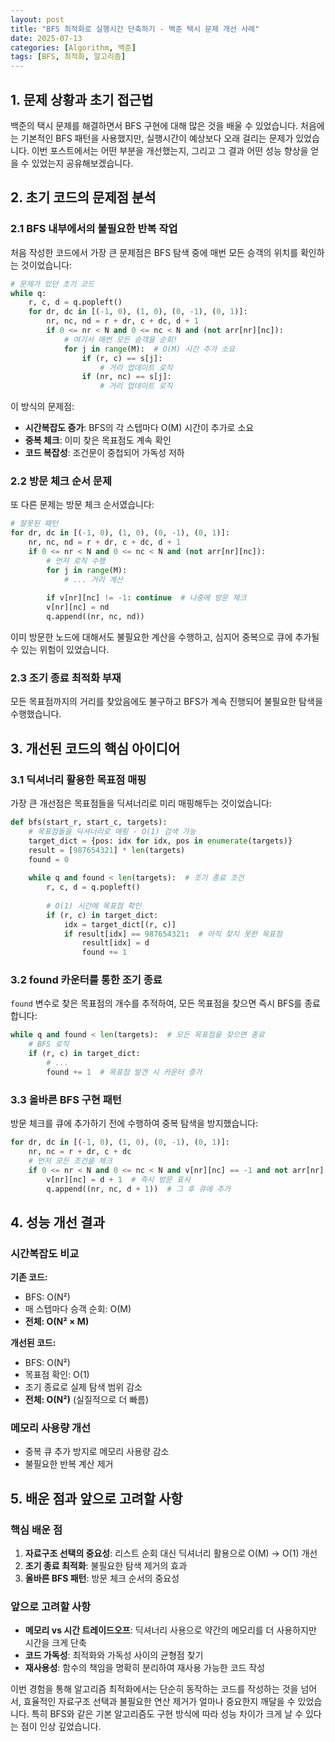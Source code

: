 ```yaml
---
layout: post
title: "BFS 최적화로 실행시간 단축하기 - 백준 택시 문제 개선 사례"
date: 2025-07-13
categories: [Algorithm, 백준]
tags: [BFS, 최적화, 알고리즘]
---
```


## 1. 문제 상황과 초기 접근법

백준의 택시 문제를 해결하면서 BFS 구현에 대해 많은 것을 배울 수 있었습니다. 처음에는 기본적인 BFS 패턴을 사용했지만, 실행시간이 예상보다 오래 걸리는 문제가 있었습니다. 이번 포스트에서는 어떤 부분을 개선했는지, 그리고 그 결과 어떤 성능 향상을 얻을 수 있었는지 공유해보겠습니다.

## 2. 초기 코드의 문제점 분석

### 2.1 BFS 내부에서의 불필요한 반복 작업

처음 작성한 코드에서 가장 큰 문제점은 BFS 탐색 중에 매번 모든 승객의 위치를 확인하는 것이었습니다:

```python
# 문제가 있던 초기 코드
while q:
    r, c, d = q.popleft()
    for dr, dc in [(-1, 0), (1, 0), (0, -1), (0, 1)]:
        nr, nc, nd = r + dr, c + dc, d + 1
        if 0 <= nr < N and 0 <= nc < N and (not arr[nr][nc]):
            # 여기서 매번 모든 승객을 순회! 
            for j in range(M):  # O(M) 시간 추가 소요
                if (r, c) == s[j]:
                    # 거리 업데이트 로직
                if (nr, nc) == s[j]:
                    # 거리 업데이트 로직
```

이 방식의 문제점:
- **시간복잡도 증가**: BFS의 각 스텝마다 O(M) 시간이 추가로 소요
- **중복 체크**: 이미 찾은 목표점도 계속 확인
- **코드 복잡성**: 조건문이 중첩되어 가독성 저하

### 2.2 방문 체크 순서 문제

또 다른 문제는 방문 체크 순서였습니다:

```python
# 잘못된 패턴
for dr, dc in [(-1, 0), (1, 0), (0, -1), (0, 1)]:
    nr, nc, nd = r + dr, c + dc, d + 1
    if 0 <= nr < N and 0 <= nc < N and (not arr[nr][nc]):
        # 먼저 로직 수행
        for j in range(M):
            # ... 거리 계산
        
        if v[nr][nc] != -1: continue  # 나중에 방문 체크
        v[nr][nc] = nd
        q.append((nr, nc, nd))
```

이미 방문한 노드에 대해서도 불필요한 계산을 수행하고, 심지어 중복으로 큐에 추가될 수 있는 위험이 있었습니다.

### 2.3 조기 종료 최적화 부재

모든 목표점까지의 거리를 찾았음에도 불구하고 BFS가 계속 진행되어 불필요한 탐색을 수행했습니다.

## 3. 개선된 코드의 핵심 아이디어

### 3.1 딕셔너리 활용한 목표점 매핑

가장 큰 개선점은 목표점들을 딕셔너리로 미리 매핑해두는 것이었습니다:

```python
def bfs(start_r, start_c, targets):
    # 목표점들을 딕셔너리로 매핑 - O(1) 검색 가능
    target_dict = {pos: idx for idx, pos in enumerate(targets)}
    result = [987654321] * len(targets)
    found = 0
    
    while q and found < len(targets):  # 조기 종료 조건
        r, c, d = q.popleft()
        
        # O(1) 시간에 목표점 확인
        if (r, c) in target_dict:
            idx = target_dict[(r, c)]
            if result[idx] == 987654321:  # 아직 찾지 못한 목표점
                result[idx] = d
                found += 1
```

### 3.2 found 카운터를 통한 조기 종료

`found` 변수로 찾은 목표점의 개수를 추적하여, 모든 목표점을 찾으면 즉시 BFS를 종료합니다:

```python
while q and found < len(targets):  # 모든 목표점을 찾으면 종료
    # BFS 로직
    if (r, c) in target_dict:
        # ... 
        found += 1  # 목표점 발견 시 카운터 증가
```

### 3.3 올바른 BFS 구현 패턴

방문 체크를 큐에 추가하기 전에 수행하여 중복 탐색을 방지했습니다:

```python
for dr, dc in [(-1, 0), (1, 0), (0, -1), (0, 1)]:
    nr, nc = r + dr, c + dc
    # 먼저 모든 조건을 체크
    if 0 <= nr < N and 0 <= nc < N and v[nr][nc] == -1 and not arr[nr][nc]:
        v[nr][nc] = d + 1  # 즉시 방문 표시
        q.append((nr, nc, d + 1))  # 그 후 큐에 추가
```

## 4. 성능 개선 결과

### 시간복잡도 비교

**기존 코드:**
- BFS: O(N²)
- 매 스텝마다 승객 순회: O(M)
- **전체: O(N² × M)**

**개선된 코드:**
- BFS: O(N²)
- 목표점 확인: O(1)
- 조기 종료로 실제 탐색 범위 감소
- **전체: O(N²)** (실질적으로 더 빠름)

### 메모리 사용량 개선

- 중복 큐 추가 방지로 메모리 사용량 감소
- 불필요한 반복 계산 제거

## 5. 배운 점과 앞으로 고려할 사항

### 핵심 배운 점

1. **자료구조 선택의 중요성**: 리스트 순회 대신 딕셔너리 활용으로 O(M) → O(1) 개선
2. **조기 종료 최적화**: 불필요한 탐색 제거의 효과
3. **올바른 BFS 패턴**: 방문 체크 순서의 중요성

### 앞으로 고려할 사항

- **메모리 vs 시간 트레이드오프**: 딕셔너리 사용으로 약간의 메모리를 더 사용하지만 시간을 크게 단축
- **코드 가독성**: 최적화와 가독성 사이의 균형점 찾기
- **재사용성**: 함수의 책임을 명확히 분리하여 재사용 가능한 코드 작성

이번 경험을 통해 알고리즘 최적화에서는 단순히 동작하는 코드를 작성하는 것을 넘어서, 효율적인 자료구조 선택과 불필요한 연산 제거가 얼마나 중요한지 깨달을 수 있었습니다. 특히 BFS와 같은 기본 알고리즘도 구현 방식에 따라 성능 차이가 크게 날 수 있다는 점이 인상 깊었습니다.
